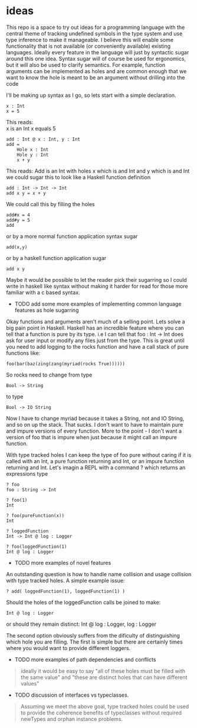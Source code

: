 # ideas

This repo is a space to try out ideas for a programming language with the central theme of tracking undefined symbols in the type system and use type inference to make it manageable. 
I believe this will enable some functionality that is not available (or conveniently available) existing languages. 
Ideally every feature in the language will just by syntactic sugar around this one idea. 
Syntax sugar will of course be used for ergonomics, but it will also be used to clarify semantics.
For example, function arguments can be implemented as holes and are common enough that we want to know the hole is meant to be an argument without drilling into the code

I'll be making up syntax as I go, so lets start with a simple declaration.

	x : Int
	x = 5

This reads:  
x is an Int	
x equals 5

	add : Int @ x : Int, y : Int 
	add = 
		Hole x : Int
		Hole y : Int
		x + y

This reads:
Add is an Int with holes x which is and Int and y which is and Int
we could sugar this to look like a Haskell function definition

	add : Int -> Int -> Int
	add x y = x + y

We could call this by filling the holes

	add#x = 4
	add#y = 5
	add

or by a more normal function application syntax sugar

	add(x,y)

or by a haskell function application sugar

	add x y

Maybe it would be possible to let the reader pick their sugarring so I could write in haskell like syntax without making it harder for read for those more familiar with a c based syntax.  

* TODO add some more examples of implementing common language features as hole sugarring

Okay functions and arguments aren't much of a selling point.
Lets solve a big pain point in Haskell.
Haskell has an incredible feature where you can tell that a function is pure by its type. i.e I can tell that foo : Int -> Int does ask for user input or modify any files just from the type. This is great until you need to add logging to the rocks function and have a call stack of pure functions like:

	foo(bar(baz(zing(zang(myriad(rocks True))))))

So rocks need to change from type 

	Bool -> String

to type

	Bool -> IO String

Now I have to change myriad because it takes a String, not and IO String, and so on  up the stack. That sucks.  I don't want to have to maintain pure and impure versions of every function. More to the point - I don't want a version of foo that is impure when just because it might call an impure function.

With type tracked holes I can keep the type of foo pure without caring if it is called with an Int, a pure function returning and Int, or an impure function returning and Int. Let's imagin a REPL with a command ? which returns an expressions type

	? foo
	foo : String -> Int

	? foo(1)
	Int

	? foo(pureFunction(x))
	Int

	? loggedFunction
	Int -> Int @ log : Logger

	? foo(loggedFunction(1)
	Int @ log : Logger

* TODO more examples of novel features

An outstanding question is how to handle name collision and usage collision with type tracked holes. A simple example issue:  

	? add( loggedFunction(1), loggedFunction(1) )

Should the holes of the loggedFunction calls be joined to make:

	Int @ log : Logger

or should they remain distinct:
	Int @ log : Logger, log : Logger

The second option obviously suffers from the dificulty of distinguishing which hole you are filling. The first is simple but there are certainly times where you would want to provide different loggers. 

* TODO more examples of path dependencies and conflicts

> ideally it would be easy to say "all of these holes must be filled with the same value" and "these are distinct holes that can have different values"

* TODO discussion of interfaces vs typeclasses.  

> Assuming we meet the above goal, type tracked holes could be used to provide the coherence benefits of typeclasses without required newTypes and orphan instance problems.




